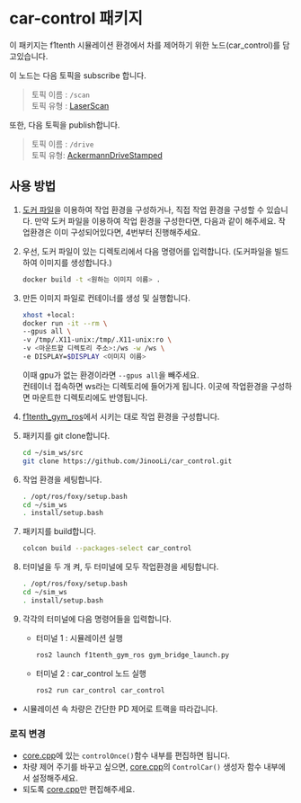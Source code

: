 # car-control 패키지

이 패키지는 f1tenth 시뮬레이션 환경에서 차를 제어하기 위한 노드(car_control)를 담고있습니다.

이 노드는 다음 토픽을 subscribe 합니다.  
>토픽 이름 : `/scan`  
토픽 유형 : [LaserScan](https://docs.ros.org/en/melodic/api/sensor_msgs/html/msg/LaserScan.html)  

또한, 다음 토픽을 publish합니다.  
>토픽 이름 : `/drive`  
토픽 유형: [AckermannDriveStamped](https://docs.ros.org/en/jade/api/ackermann_msgs/html/msg/AckermannDriveStamped.html)  

## 사용 방법
1. [도커 파일](/Dockerfile)을 이용하여 작업 환경을 구성하거나, 직접 작업 환경을 구성할 수 있습니다. 만약 도커 파일을 이용하여 작업 환경을 구성한다면, 다음과 같이 해주세요. 작업환경은 이미 구성되어있다면, 4번부터 진행해주세요.
    
2. 우선, 도커 파일이 있는 디렉토리에서 다음 명령어를 입력합니다. (도커파일을 빌드하여 이미지를 생성합니다.)
    ```bash
    docker build -t <원하는 이미지 이름> .
    ```
3. 만든 이미지 파일로 컨테이너를 생성 및 실행합니다. 
    ```bash
    xhost +local:
    docker run -it --rm \
    --gpus all \
    -v /tmp/.X11-unix:/tmp/.X11-unix:ro \
    -v <마운트할 디렉토리 주소>:/ws -w /ws \
    -e DISPLAY=$DISPLAY <이미지 이름>
    ```
    이때 gpu가 없는 환경이라면 `--gpus all`을 빼주세요.  
    컨테이너 접속하면 ws라는 디렉토리에 들어가게 됩니다. 이곳에 작업환경을 구성하면 마운트한 디렉토리에도 반영됩니다.

2. [f1tenth_gym_ros](https://github.com/f1tenth/f1tenth_gym_ros)에서 시키는 대로 작업 환경을 구성합니다.

4. 패키지를 git clone합니다.
    ```bash
    cd ~/sim_ws/src
    git clone https://github.com/JinooLi/car_control.git
    ```

5. 작업 환경을 세팅합니다.
    ```bash
    . /opt/ros/foxy/setup.bash
    cd ~/sim_ws
    . install/setup.bash
    ```

6. 패키지를 build합니다.
    ```bash
    colcon build --packages-select car_control
    ```

7. 터미널을 두 개 켜, 두 터미널에 모두 작업환경을 세팅합니다.
    ```bash
    . /opt/ros/foxy/setup.bash
    cd ~/sim_ws
    . install/setup.bash
    ```

8. 각각의 터미널에 다음 명령어들을 입력합니다.
    - 터미널 1 : 시뮬레이션 실행
        ```bash
        ros2 launch f1tenth_gym_ros gym_bridge_launch.py
        ```
    - 터미널 2 : car_control 노드 실행
        ```bash
        ros2 run car_control car_control
        ```

- 시뮬레이션 속 차량은 간단한 PD 제어로 트랙을 따라갑니다.

### 로직 변경
- [core.cpp](/src/core.cpp)에 있는 `controlOnce()`함수 내부를 편집하면 됩니다. 
- 차량 제어 주기를 바꾸고 싶으면, [core.cpp](/src/core.cpp)의 `ControlCar()` 생성자 함수 내부에서 설정해주세요.
- 되도록 [core.cpp](/src/core.cpp)만 편집해주세요.
